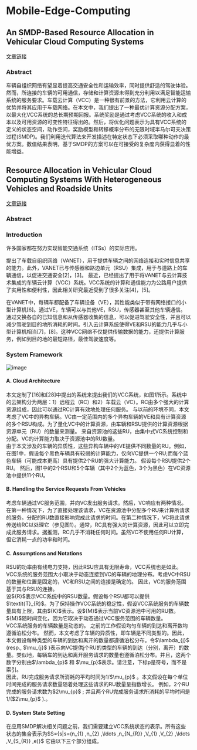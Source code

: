 # Mobile-Edge-Computing

## An SMDP-Based Resource Allocation in Vehicular Cloud Computing Systems
[文章链接](https://ieeexplore.ieee.org/document/7277060)

### Abstract
车辆自组织网络有望显着提高交通安全性和运输效率，同时提供舒适的驾驶体验。然而，所连接的车辆的可用通信，存储和计算资源未得到充分利用以满足智能运输系统的服务要求。车载云计算（VCC）是一种很有前景的方法，它利用云计算的优势并将其应用于车载网络。在本文中，我们提出了一种最优计算资源分配方案，以最大化VCC系统的总长期预期回报。系统奖励是通过考虑VCC系统的收入和成本以及可用资源的可变性特征得出的。然后，将优化问题表示为具有VCC系统的定义的状态空间，动作空间，奖励模型和转移概率分布的无限时域半马尔可夫决策过程(SMDP)。我们利用迭代算法来开发描述在特定状态下必须采取哪种动作的最优方案。数值结果表明，基于SMDP的方案可以在可接受的复杂度内获得显着的性能增益。







## Resource Allocation in Vehicular Cloud Computing Systems With Heterogeneous Vehicles and Roadside Units

[文章链接](https://ieeexplore.ieee.org/document/7891877)



### Abstract

### Introduction
许多国家都在努力实现智能交通系统（ITSs）的实际应用。

提出了车载自组织网络（VANET），用于提供车辆之间的网络连接和实时信息共享的能力。此外，VANET已与传感器和路边单元（RSU）集成，用于与道路上的车辆通信，以促进交通安全[2]，[3]。 最近，已经提出了用于将VANET与云计算技术集成的车辆云计算（VCC）系统。VCC系统的计算和通信能力为公路用户提供了实用性和便利性，因此相关研究最近受到了很多关注[4]，[5]。

在VANET中，每辆车都配备了车辆设备（VE），其性能类似于带有网络接口的小型计算机[6]。通过VE，车辆可以与其他VE，RSU，传感器甚至其他车辆通信。 通过交换各自的已知信息和从传感器收集的信息，可以促进驾驶安全性，并且可以减少驾驶到目的地所消耗的时间。引入云计算系统使得VE和RSU的能力几乎与小型计算机相当[7]，[8]。这种VCC网络不仅提供传输数据的能力，还提供计算服务，例如到目的地的最短路径，最佳驾驶速度等。

### System Framework
![image](https://github.com/qpointwang/Mobile-Edge-Computing/blob/master/Resource-Allocation-in-Vehicular-Cloud-Computing-Systems-With-Heterogeneous-Vehicles-and-Roadside-Units/deng1-2690961-large.gif)
#### A. Cloud Architecture
本文定制了[16]和[28]中提出的系统来提出我们的VCC系统，如图1所示。系统中的云架构分为两层：1）远程云（RC）和2）车载云（VC）。RC由多个强大的计算资源组成，因此可以通过RC计算有效地处理任何服务。 与以前的环境不同，本文考虑了VC中的异构车辆。VC由一定范围内的多个异构车辆的VE和具有计算资源的多个RSU构成。为了量化VC中的计算资源，由车辆和RSU提供的计算资源根据资源单元（RU）的数量来测量。 来自资源池的这些RU，由集中式VC系统控制和分配。VC的计算能力取决于资源池中的RU数量。  
由于本文涉及的车辆的异质性，这些异构车辆中的VE提供不同数量的RU。例如，在图1中，假设每个黑色车辆具有较弱的计算能力，仅向VC提供一个RU;而每个蓝色车辆（可能成本更高）具有提供2个RU的强大计算能力。 假设每个RSU提供2个RU。 然后，图1中的2个RSU和5个车辆（其中2个为蓝色，3个为黑色）在VC资源池中提供11个RU。

#### B. Handling the Service Requests From Vehicles
考虑车辆通过VC服务范围，并向VC发出服务请求。然后，VC响应有两种情况。 在第一种情况下，为了直接处理该请求，VC在资源池中分配多个RU来计算所请求的服务。分配的RU数直接影响完成此请求的时间。在第二种情况下，VC将此请求传送给RC以处理它（参见图1）。通常，RC具有强大的计算资源，因此可以立即完成此服务请求。据推测，RC几乎不消耗任何时间。虽然VC不使用任何RU计算，但它消耗一点的功率和时间。

#### C. Assumptions and Notations
RSU的功率由有线电力支持，因此RSU应具有无限寿命，VCC系统也是如此。VCC系统的服务范围大小取决于动态连接到VC的车辆的地理分布。考虑VC中RSU的数量和位置是固定的，VC和RSU之间的连接是确定的。 因此，VC的服务范围基于其与RSU的连接。  
设\${R}\$表示VCC系统中的RSU数量。假设每个RSU都可以提供 \$\textit{T}\_{R}\$。为了保持操作VCC系统的稳定性，假设VCC系统服务的车辆数量具有上限，其由\${K}\$表示。设\${M}\$表示当前VC资源池中可用的RU数。\${M}\$随时间变化，因为它取决于动态通过VCC服务范围的车辆数量。  
VCC系统服务的车辆数量是动态的。 之前的工作假设均匀车辆的到达和离开数均遵循泊松分布。 然而，本文考虑了车辆的异质性，即车辆是不同类型的。因此，本文假设每种类型的车辆的到达和离开的数量都遵循泊松分布。令\$\lambda_{j}\$ (resp., \$\mu_{j}\$ )表示向VC提供j个RU的类型的车辆的到达（分别，离开）的数量。类似地，每辆车的到达和离开服务请求的数量也遵循泊松分布。并且，这两个数字分别由\$\lambda_{p}\$ 和 \$\mu_{p}\$表示。请注意，下标p是符号，而不是索引。  
因此，RU完成服务请求所消耗的平均时间为1/\$\mu_{p}\$ 。本文假设在每个单位时间完成的服务请求数量随着处理这些请求的RU数量呈指数增长。 例如，2个RU完成的服务请求数为\$2\mu_{p}\$ ; 并且两个RU完成服务请求所消耗的平均时间是1/(\$2\mu_{p}\$ ).。

#### D. System State Setting
在应用SMDP解决相关问题之前，我们需要建立VCC系统状态的表示。所有这些状态的集合表示为\$S=\{s|s=(n_{1} ,n_{2} ,\ldots ,n_{N_{R}} ,V_{1} ,V_{2} ,\ldots ,V_{S_{R}} ,e)\}\$ 它由以下三个部分组成。